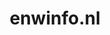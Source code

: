 ---
layout: post
title:  "enwinfo.nl"
internal_url:  "/dutchgov/enwinfo.nl.html"
categories: dutchgov
---